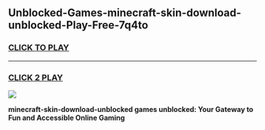 
## Unblocked-Games-minecraft-skin-download-unblocked-Play-Free-7q4to
<h3>
<a href="https://premium76.site?title=minecraft-skin-download-unblocked&ref=18A1">CLICK TO PLAY</a></h3>
<hr>

<h3>
<a href="https://premium76.site?title=minecraft-skin-download-unblocked&ref=18A1">CLICK 2 PLAY</a>
  
</h3>

<a href="https://premium76.site?title=minecraft-skin-download-unblocked&ref=18A1"><img src="https://clearcache.store/games.png"></a>


**minecraft-skin-download-unblocked games unblocked: Your Gateway to Fun and Accessible Online Gaming**
